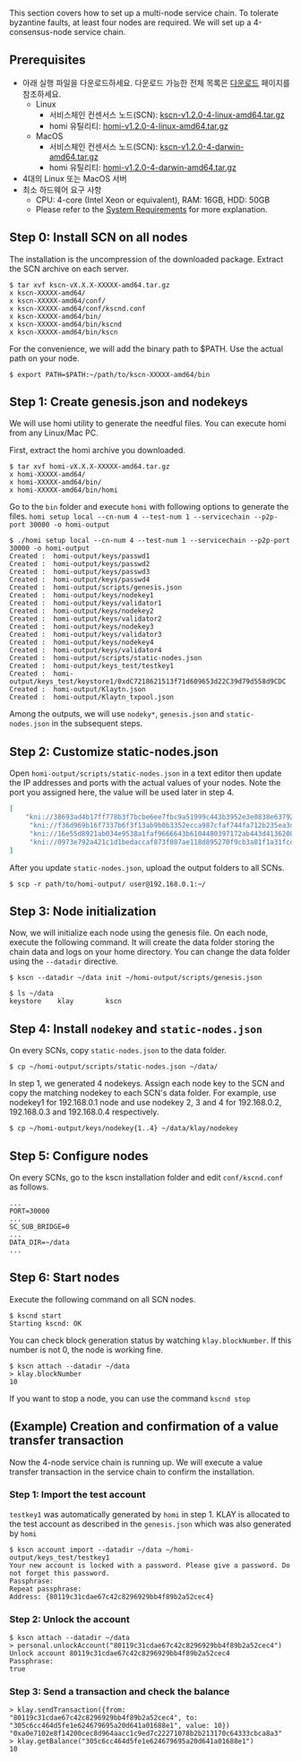 This section covers how to set up a multi-node service chain. To tolerate byzantine faults, at least four nodes are required. We will set up a 4-consensus-node service chain.

 ## Prerequisites
 - 아래 실행 파일을 다운로드하세요. 다운로드 가능한 전체 목록은 [다운로드](../../download/README.md) 페이지를 참조하세요.
   - Linux
      - 서비스체인 컨센서스 노드(SCN): [kscn-v1.2.0-4-linux-amd64.tar.gz](http://packages.klaytn.net/klaytn/v1.2.0/kscn-v1.2.0-4-linux-amd64.tar.gz)
      - homi 유틸리티: [homi-v1.2.0-4-linux-amd64.tar.gz](http://packages.klaytn.net/klaytn/v1.2.0/homi-v1.2.0-4-linux-amd64.tar.gz)
   - MacOS
      - 서비스체인 컨센서스 노드(SCN): [kscn-v1.2.0-4-darwin-amd64.tar.gz](http://packages.klaytn.net/klaytn/v1.2.0/kscn-v1.2.0-4-darwin-amd64.tar.gz)
      - homi 유틸리티: [homi-v1.2.0-4-darwin-amd64.tar.gz](http://packages.klaytn.net/klaytn/v1.2.0/homi-v1.2.0-4-darwin-amd64.tar.gz)
 - 4대의 Linux 또는 MacOS 서버
 - 최소 하드웨어 요구 사항
   - CPU: 4-core (Intel Xeon or equivalent), RAM: 16GB, HDD: 50GB
   - Please refer to the [System Requirements](../references/system-requirements.md) for more explanation.

## Step 0: Install SCN on all nodes <a id="install-scn"></a>
The installation is the uncompression of the downloaded package. Extract the SCN archive on each server.

```console
$ tar xvf kscn-vX.X.X-XXXXX-amd64.tar.gz 
x kscn-XXXXX-amd64/
x kscn-XXXXX-amd64/conf/
x kscn-XXXXX-amd64/conf/kscnd.conf
x kscn-XXXXX-amd64/bin/
x kscn-XXXXX-amd64/bin/kscnd
x kscn-XXXXX-amd64/bin/kscn
```

For the convenience, we will add the binary path to $PATH. Use the actual path on your node.
```console
$ export PATH=$PATH:~/path/to/kscn-XXXXX-amd64/bin
```

## Step 1: Create genesis.json and nodekeys <a id="step-1-create-genesis-json-and-a-key"></a>

We will use homi utility to generate the needful files. You can execute homi from any Linux/Mac PC.

First, extract the homi archive you downloaded.
```console
$ tar xvf homi-vX.X.X-XXXXX-amd64.tar.gz 
x homi-XXXXX-amd64/
x homi-XXXXX-amd64/bin/
x homi-XXXXX-amd64/bin/homi
```

Go to the `bin` folder and execute `homi` with following options to generate the files. `homi setup local --cn-num 4 --test-num 1 --servicechain --p2p-port 30000 -o homi-output`

```console
$ ./homi setup local --cn-num 4 --test-num 1 --servicechain --p2p-port 30000 -o homi-output
Created :  homi-output/keys/passwd1
Created :  homi-output/keys/passwd2
Created :  homi-output/keys/passwd3
Created :  homi-output/keys/passwd4
Created :  homi-output/scripts/genesis.json
Created :  homi-output/keys/nodekey1
Created :  homi-output/keys/validator1
Created :  homi-output/keys/nodekey2
Created :  homi-output/keys/validator2
Created :  homi-output/keys/nodekey3
Created :  homi-output/keys/validator3
Created :  homi-output/keys/nodekey4
Created :  homi-output/keys/validator4
Created :  homi-output/scripts/static-nodes.json
Created :  homi-output/keys_test/testkey1
Created :  homi-output/keys_test/keystore1/0xdC7218621513f71d609653d22C39d79d558d9CDC
Created :  homi-output/Klaytn.json
Created :  homi-output/Klaytn_txpool.json
```

Among the outputs, we will use `nodeky*`, `genesis.json` and `static-nodes.json` in the subsequent steps.


## Step 2: Customize static-nodes.json <a id="step-2-customize-static-nodes-json"></a>

Open `homi-output/scripts/static-nodes.json` in a text editor then update the IP addresses and ports with the actual values of your nodes. Note the port you assigned here, the value will be used later in step 4.

```json
[
    "kni://38693ad4b17ff778b3f7bcbe6ee7fbc9a51999c443b3952e3e0838e63792f358235ccbf97a1f787f78c2558315ee3709903837f160d222ab7c4061bd9af23153@192.168.0.1:30000?discport=0\u0026ntype=cn",
     "kni://f36d969b16f7337b6f3f13ab9b0b3352ecca987cfaf744fa712b235ea3d9e14ac4e3d53de5c76c91d9b957fdfec4f48b062ce90a98695248c61a822e82c1329b@192.168.0.2:30000?discport=0\u0026ntype=cn",
     "kni://16e55d8921ab034e9538a1faf9666643b6104480397172ab443d4136208e55f36a456d93da098e2163d013a7f049171a1cfaa8986dc361c76f8d9aa9c0ab2bec@192.168.0.3:30000?discport=0\u0026ntype=cn",
     "kni://0973e792a421c1d1bedaccaf873f087ae118d895270f9cb3a81f1a31fcd21d62fd0928b9b6e56badf3c0690f67b9c7036c329103b716e6dcf9b92a4619fbbd71@192.168.0.4:30000?discport=0\u0026ntype=cn"
]
```

After you update `static-nodes.json`, upload the output folders to all SCNs.

```console
$ scp -r path/to/homi-output/ user@192.168.0.1:~/ 
```

## Step 3: Node initialization <a id="step-3-node-initialization"></a>
Now, we will initialize each node using the genesis file. On each node, execute the following command. It will create the data folder storing the chain data and logs on your home directory. You can change the data folder using the `--datadir` directive.

```console
$ kscn --datadir ~/data init ~/homi-output/scripts/genesis.json

$ ls ~/data
keystore    klay        kscn
```


## Step 4: Install `nodekey` and `static-nodes.json` <a id="step-4-install-nodekey"></a>

On every SCNs, copy `static-nodes.json` to the data folder.
```console
$ cp ~/homi-output/scripts/static-nodes.json ~/data/
```

In step 1, we generated 4 nodekeys. Assign each node key to the SCN and copy the matching nodekey to each SCN's data folder. For example, use nodekey1 for 192.168.0.1 node and use nodekey 2, 3 and 4 for 192.168.0.2, 192.168.0.3 and 192.168.0.4 respectively.
```console
$ cp ~/homi-output/keys/nodekey{1..4} ~/data/klay/nodekey
```

## Step 5: Configure nodes <a id="step-5-configure-nodes"></a>

On every SCNs, go to the kscn installation folder and edit `conf/kscnd.conf` as follows.
```
...
PORT=30000
...
SC_SUB_BRIDGE=0
...
DATA_DIR=~/data
...
```

## Step 6: Start nodes <a id="step-6-start-nodes"></a>
Execute the following command on all SCN nodes.
```console
$ kscnd start
Starting kscnd: OK
```
You can check block generation status by watching `klay.blockNumber`. If this number is not 0, the node is working fine.
```console
$ kscn attach --datadir ~/data
> klay.blockNumber
10
```
If you want to stop a node, you can use the command `kscnd stop`

## (Example) Creation and confirmation of a value transfer transaction <a id="example-creation-and-confirmation-of-a-value-transfer-transaction"></a>
Now the 4-node service chain is running up. We will execute a value transfer transaction in the service chain to confirm the installation.

### Step 1: Import the test account <a id="step-1-import-the-test-account"></a>
`testkey1` was automatically generated by `homi` in step 1. KLAY is allocated to the test account as described in the `genesis.json` which was also generated by `homi`
```console
$ kscn account import --datadir ~/data ~/homi-output/keys_test/testkey1
Your new account is locked with a password. Please give a password. Do not forget this password.
Passphrase:
Repeat passphrase:
Address: {80119c31cdae67c42c8296929bb4f89b2a52cec4}
```

### Step 2: Unlock the account <a id="step-2-unlock-the-account"></a>
```console
$ kscn attach --datadir ~/data
> personal.unlockAccount("80119c31cdae67c42c8296929bb4f89b2a52cec4")
Unlock account 80119c31cdae67c42c8296929bb4f89b2a52cec4
Passphrase:
true
```

### Step 3: Send a transaction and check the balance <a id="step-3-send-a-transaction-and-check-the-balance"></a>
```console
> klay.sendTransaction({from: "80119c31cdae67c42c8296929bb4f89b2a52cec4", to: "305c6cc464d5fe1e624679695a20d641a01688e1", value: 10})
"0xa0e7102e8f14200cec8d964aacc1c9ed7c22271078b2b213170c64333cbca8a3"
> klay.getBalance("305c6cc464d5fe1e624679695a20d641a01688e1")
10
```
